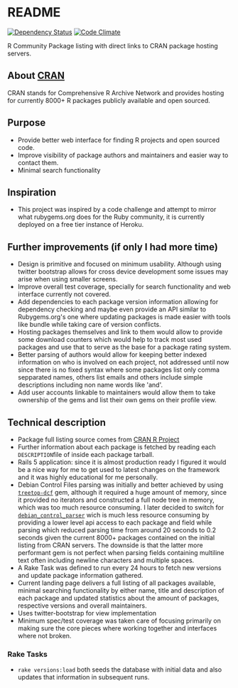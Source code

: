 # README

[![Dependency Status](https://gemnasium.com/badges/github.com/jasoares/r-toolbox.svg)](https://gemnasium.com/github.com/jasoares/r-toolbox)
[![Code Climate](https://codeclimate.com/github/jasoares/r-toolbox/badges/gpa.svg)](https://codeclimate.com/github/jasoares/r-toolbox)


R Community Package listing with direct links to CRAN package hosting servers.

## About [CRAN](https://cran.r-project.org)
CRAN stands for Comprehensive R Archive Network and provides hosting for currently 8000+ R packages publicly available and open sourced. 

## Purpose

* Provide better web interface for finding R projects and open sourced code.
* Improve visibility of package authors and maintainers and easier way to contact them.
* Minimal search functionality

## Inspiration

* This project was inspired by a code challenge and attempt to mirror what rubygems.org does for the Ruby community, it is currently deployed on a free tier instance of Heroku.

## Further improvements (if only I had more time)
* Design is primitive and focused on minimum usability. Although using twitter bootstrap allows for cross device development some issues may arise when using smaller screens.
* Improve overall test coverage, specially for search functionality and web interface currently not covered.
* Add dependencies to each package version information allowing for dependency checking and maybe even provide an API similar to Rubygems.org's one where updating packages is made easier with tools like bundle while taking care of version conflicts.
* Hosting packages themselves and link to them would allow to provide some download counters which would help to track most used packages and use that to serve as the base for a package rating system.
* Better parsing of authors would allow for keeping better indexed information on who is involved on each project, not addressed until now since there is no fixed syntax where some packages list only comma sepparated names, others list emails and others include simple descriptions including non name words like 'and'.
* Add user accounts linkable to maintainers would allow them to take ownership of the gems and list their own gems on their profile view.


## Technical description

* Package full listing source comes from [CRAN R Project](https://cran.r-project.org/src/contrib/PACKAGES)
* Further information about each package is fetched by reading each `DESCRIPTION`file of inside each package tarball.
* Rails 5 application: since it is almost production ready I figured it would be a nice way for me to get used to latest changes on the framework and it was highly educational for me personally.
* Debian Control Files parsing was initially and better achieved by using [`treetop-dcf`](https://rubygems.org/gems/debian-control-parser) gem, although it required a huge amount of memory, since it provided no iterators and constructed a full node tree in memory, which was too much resource consuming. I later decided to switch for [`debian_control_parser`](https://rubygems.org/gems/treetop-dcf) wich is much less resource consuming by providing a lower level api access to each package and field while parsing which reduced parsing time from around 20 seconds to 0.2 seconds given the current 8000+ packages contained on the initial listing from CRAN servers. The downside is that the latter more performant gem is not perfect when parsing fields containing multiline text often including newline characters and multiple spaces.
* A Rake Task was defined to run every 24 hours to fetch new versions and update package information gathered.
* Current landing page delivers a full listing of all packages available, minimal searching functionality by either name, title and description of each package and updated statistics about the amount of packages, respective versions and overall maintainers.
* Uses twitter-bootstrap for view implementation
* Minimum spec/test coverage was taken care of focusing primarily on making sure the core pieces where working together and interfaces where not broken.

### Rake Tasks

* `rake versions:load` both seeds the database with initial data and also updates that information in subsequent runs.
